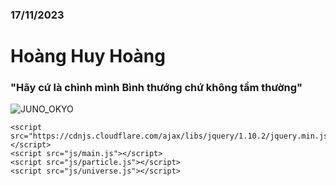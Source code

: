 <!DOCTYPE html>
<html>
  <head>
    <meta charset="utf-8">
    <link rel="preconnect" href="https://fonts.googleapis.com">
    <link rel="preconnect" href="https://fonts.gstatic.com" crossorigin>
    <link href="https://fonts.googleapis.com/css2?family=Montserrat:wght@200;300;400;600&display=swap" rel="stylesheet">
    <link href="css/main.css" rel="stylesheet">
  </head>

  <body>
    <!-- <audio autoplay="autopaly">
      <source src="renxi.mp3" type="audio/mp3" />
    </audio> -->
    <!-- 星空html -->
    <!-- <div> -->
    <div class="container2">
      <div class="content">
        <canvas id="universe"></canvas>
      </div>
    </div>
    <!-- </div> -->
    <div class="title">
      <!-- EDIT HERE -->
      <h3 class="STARDUST1">17/11/2023</h3>
      <h1 class="STARDUST2">Hoàng Huy Hoàng</h1>
      <h3 class="STARDUST3"> "Hãy cứ là chình mình
Bình thướng chứ không tầm thường" </h3>
      <img class="img" src="Hoàng nè.jpg" alt="JUNO_OKYO" />
      <canvas id="pinkboard"></canvas>
    </div>

    <script src="https://cdnjs.cloudflare.com/ajax/libs/jquery/1.10.2/jquery.min.js"></script>
    <script src="js/main.js"></script>
    <script src="js/particle.js"></script>
    <script src="js/universe.js"></script>
  </body>
</html>
